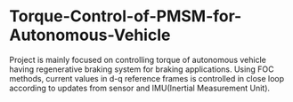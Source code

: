 # Torque-Control-of-PMSM-for-Autonomous-Vehicle
Project is mainly focused on controlling torque of autonomous vehicle having regenerative braking system for braking applications. Using FOC methods, current values in d-q reference frames is controlled in close loop according to updates from sensor and IMU(Inertial Measurement Unit).
